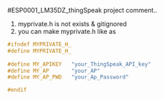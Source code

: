 #ESP0001_LM35DZ_thingSpeak project comment..

1. myprivate.h is not exists & gitignored
2. you can make myprivate.h like as
````cpp
#ifndef MYPRIVATE_H_
#define MYPRIVATE_H_
    
#define MY_APIKEY	"your_ThingSpeak_API_key"
#define MY_AP 		"your_AP"
#define MY_AP_PWD 	"your_Ap_Password"

#endif
````  
    
